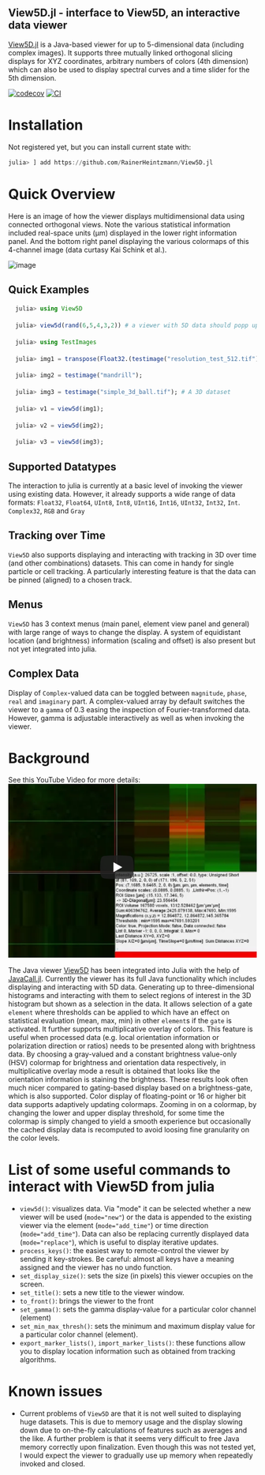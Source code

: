 ## View5D.jl  - interface to View5D, an interactive data viewer 

[View5D.jl](https://github.com/RainerHeintzmann/View5D.jl) is a Java-based viewer for up to 5-dimensional data (including complex images). It supports three mutually linked orthogonal slicing displays for XYZ coordinates, arbitrary numbers of colors (4th dimension) which can also be used to display spectral curves and a time slider for the 5th dimension.  

[![codecov](https://codecov.io/gh/RainerHeintzmann/View5D.jl/branch/master/graph/badge.svg?token=2Ayxc30CAR)](https://codecov.io/gh/RainerHeintzmann/View5D.jl)
[![CI](https://github.com/RainerHeintzmann/View5D.jl/actions/workflows/ci.yml/badge.svg)](https://github.com/RainerHeintzmann/View5D.jl/actions/workflows/ci.yml)

# Installation
Not registered yet, but you can install current state with:
```julia
julia> ] add https://github.com/RainerHeintzmann/View5D.jl
```


# Quick Overview

Here is an image of how the viewer displays multidimensional data using connected orthogonal views.
Note the various statistical information included real-space units (µm) displayed in the lower right information panel.
And the bottom right panel displaying the various colormaps of this 4-channel image (data curtasy Kai Schink et al.).

![image](https://user-images.githubusercontent.com/7559915/115965825-3a95ba80-a52b-11eb-97d2-a7eea8dd809b.png)


## Quick Examples
```julia
  julia> using View5D
  
  julia> view5d(rand(6,5,4,3,2)) # a viewer with 5D data should popp up
  
  julia> using TestImages
  
  julia> img1 = transpose(Float32.(testimage("resolution_test_512.tif")));
  
  julia> img2 = testimage("mandrill");
  
  julia> img3 = testimage("simple_3d_ball.tif"); # A 3D dataset
  
  julia> v1 = view5d(img1);
  
  julia> v2 = view5d(img2);
  
  julia> v3 = view5d(img3);
```

## Supported Datatypes
The interaction to julia is currently at a basic level of invoking the viewer using existing data. However, it already supports a wide range of data formats: `Float32`, `Float64`, `UInt8`, `Int8`, `UInt16`, `Int16`, `UInt32`, `Int32`, `Int`.
`Complex32`, `RGB` and `Gray`

## Tracking over Time
`View5D` also supports displaying and interacting with tracking in 3D over time (and other combinations) datasets.  This can come in handy for single particle or cell tracking. A particularly interesting feature is that the data can be pinned (aligned) to a chosen track. 

## Menus

`View5D` has 3 context menus (main panel, element view panel and general) with large range of ways to change the display. A system of equidistant location (and brightness) information (scaling and offset) is also present but not yet integrated into julia. 

## Complex Data
Display of `Complex`-valued data can be toggled between `magnitude`, `phase`, `real` and `imaginary` part.  A complex-valued array by default switches the viewer to a `gamma` of 0.3 easing the inspection of Fourier-transformed data. However, gamma is adjustable interactively as well as when invoking the viewer.

# Background
See this YouTube Video for more details:
[![IMAGE ALT TEXT](docs/src/assets/youtube.png)](https://www.youtube.com/watch?v=fqa82MmJlAA&list=PL3LueK3ij6Wm2VjaaibNdulxFvA6VhVRv)


The Java viewer [View5D](https://nanoimaging.de/View5D) has been integrated into Julia with the help of [JavaCall.jl](https://github.com/JuliaInterop/JavaCall.jl).  Currently the viewer has its full Java functionality which includes displaying and interacting with 5D data. Generating up to three-dimensional histograms and interacting with them to select regions of interest in the 3D histogram but shown as a selection in the data. It allows selection of a gate `element` where thresholds can be applied to which have an effect on statistical evaluation (mean, max, min) in other `element`s if the `gate` is activated.
It further supports multiplicative overlay of colors. This feature is useful when processed data (e.g. local orientation information or polarization direction or ratios) needs to be presented along with brightness data. By choosing a gray-valued and a  constant brightness value-only (HSV) colormap for brightness and orientation data respectively, in multiplicative overlay mode a result is obtained that looks like the orientation information is staining the brightness. These results look often much nicer compared to gating-based display based on a brightness-gate, which is also supported.
Color display of floating-point or 16 or higher bit data supports adaptively updating colormaps.
Zooming in on a colormap,  by changing the lower and upper display threshold, for some time the colormap is simply changed to yield a smooth experience but occasionally the cached display data is recomputed to avoid loosing fine granularity on the color levels.



# List of some useful commands to interact with View5D from julia
* `view5d()`: visualizes data. Via "mode" it can be selected whether a new viewer will be used (`mode="new"`) or the data is appended to the existing viewer via the element (`mode="add_time"`) or time direction (`mode="add_time"`). Data can also be replacing currently displayed data (`mode="replace"`), which is useful to display iterative updates.
* `process_keys()`: the easiest way to remote-control the viewer by sending it key-strokes. Be careful: almost all keys have a meaning assigned and the viewer has no undo function.
* `set_display_size()`: sets the size (in pixels) this viewer occupies on the screen.
* `set_title()`: sets a new title to the viewer window.
* `to_front()`: brings the viewer to the front
* `set_gamma()`: sets the gamma display-value for a particular color channel (element)
* `set_min_max_thresh()`: sets the minimum and maximum display value for a particular color channel (element).
* `export_marker_lists()`, `import_marker_lists()`: these functions allow you to display location information such as obtained from tracking algorithms.


# Known issues
* Current problems of `View5D` are that it is not well suited to displaying huge datasets. This is due to memory usage and the display slowing down due to on-the-fly calculations of features such as averages and the like. A further problem is that it seems very difficult to free Java memory correctly upon finalization. Even though this was not tested yet, I would expect the viewer to gradually use up memory when repeatedly invoked and closed.
